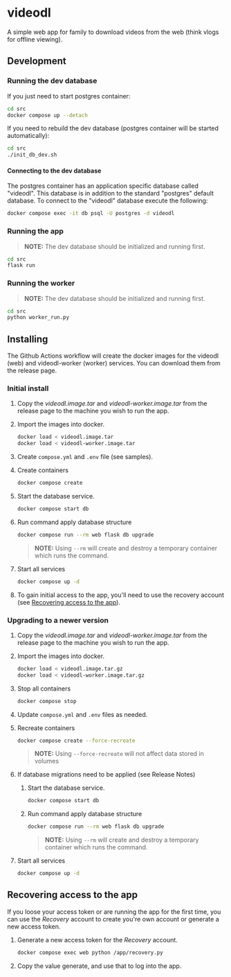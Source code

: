 # videodl
A simple web app for family to download videos from the web (think vlogs for offline viewing).

## Development

### Running the dev database

If you just need to start postgres container:
```sh
cd src
docker compose up --detach
```

If you need to rebuild the dev database (postgres container will be started automatically):
```sh
cd src
./init_db_dev.sh
```

#### Connecting to the dev database

The postgres container has an application specific database called "videodl".
This database is in addition to the standard "postgres" default database. To
connect to the "videodl" database execute the following:
```sh
docker compose exec -it db psql -U postgres -d videodl
```

### Running the app

> **NOTE:** The dev database should be initialized and running first.

```sh
cd src
flask run
```

### Running the worker

> **NOTE:** The dev database should be initialized and running first.

```sh
cd src
python worker_run.py
```

## Installing

The Github Actions workflow will create the docker images for the videodl (web)
and videodl-worker (worker) services. You can download them from the release
page.

### Initial install

1. Copy the *videodl.image.tar* and *videodl-worker.image.tar* from the release
page to the machine you wish to run the app.

1. Import the images into docker.

    ```sh
    docker load < videodl.image.tar
    docker load < videodl-worker.image.tar
    ```

1. Create `compose.yml` and `.env` file (see samples).

1. Create containers

    ```sh
    docker compose create
    ```

1. Start the database service.

    ```sh
    docker compose start db
    ```

1. Run command apply database structure

    ```sh
    docker compose run --rm web flask db upgrade
    ```

    > **NOTE:** Using `--rm` will create and destroy a temporary container
    > which runs the command.

1. Start all services

    ```sh
    docker compose up -d
    ```

1. To gain initial access to the app, you'll need to use the recovery account
(see [Recovering access to the app](#recovering-access-to-the-app)).

### Upgrading to a newer version

1. Copy the *videodl.image.tar* and *videodl-worker.image.tar* from the release
page to the machine you wish to run the app.

1. Import the images into docker.

    ```sh
    docker load < videodl.image.tar.gz
    docker load < videodl-worker.image.tar.gz
    ```

1. Stop all containers

    ```sh
    docker compose stop
    ```

1. Update `compose.yml` and `.env` files as needed.

1. Recreate containers

    ```sh
    docker compose create --force-recreate
    ```

    > **NOTE:** Using `--force-recreate` will not affect data stored in volumes

1. If database migrations need to be applied (see Release Notes)

    1. Start the database service.

        ```sh
        docker compose start db
        ```

    1. Run command apply database structure

        ```sh
        docker compose run --rm web flask db upgrade
        ```

        > **NOTE:** Using `--rm` will create and destroy a temporary container
        > which runs the command.

1. Start all services

    ```sh
    docker compose up -d
    ```

## Recovering access to the app

If you loose your access token or are running the app for the first time, you
can use the *Recovery* account to create you're own account or generate a new
access token.

1. Generate a new access token for the *Recovery* account.

    ```sh
    docker compose exec web python /app/recovery.py
    ```

1. Copy the value generate, and use that to log into the app.